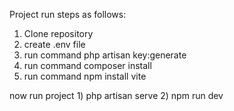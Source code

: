 Project run steps as follows:
1) Clone repository
2) create .env file
3) run command php artisan key:generate
4) run command composer install
5) run command npm install vite

now run project 1) php artisan serve 2) npm run dev
